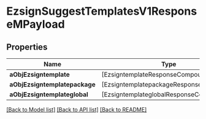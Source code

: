 # EzsignSuggestTemplatesV1ResponseMPayload

## Properties
Name | Type | Description | Notes
------------ | ------------- | ------------- | -------------
**aObjEzsigntemplate** | [EzsigntemplateResponseCompound] |  | 
**aObjEzsigntemplatepackage** | [EzsigntemplatepackageResponseCompound] |  | 
**aObjEzsigntemplateglobal** | [EzsigntemplateglobalResponseCompound] |  | 

[[Back to Model list]](../README.md#documentation-for-models) [[Back to API list]](../README.md#documentation-for-api-endpoints) [[Back to README]](../README.md)


